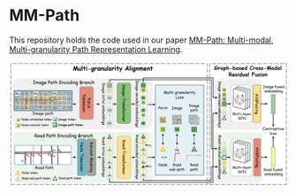 # MM-Path
This repository holds the code used in our paper [MM-Path: Multi-modal, Multi-granularity Path Representation Learning](https://dl.acm.org/doi/10.1145/3690624.3709209).

![image](https://github.com/Sean-Bin-Yang/Path-Representation-Learning-Library/blob/master/MM-Path/framework.png)

